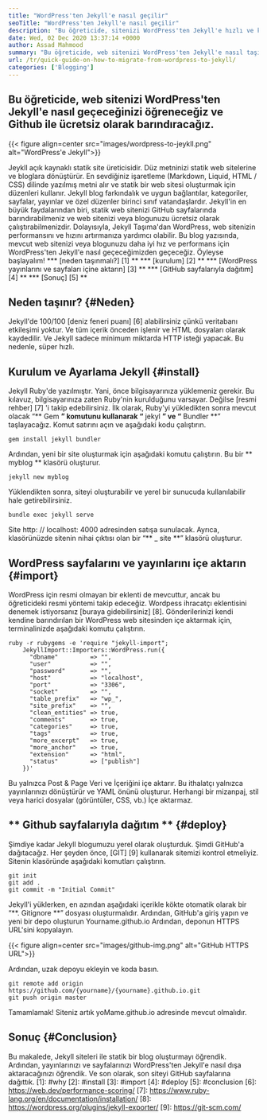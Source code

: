 ```yaml
---
title: "WordPress'ten Jekyll'e nasıl geçilir" 
seoTitle: "WordPress'ten Jekyll'e nasıl geçilir" 
description: "Bu öğreticide, sitenizi WordPress'ten Jekyll'e hızlı ve kolay adımlarla nasıl geçireceğinizi öğreneceğiz. Başlayalım!" 
date: Wed, 02 Dec 2020 13:37:14 +0000
author: Assad Mahmood
summary: "Bu öğreticide, web sitenizi WordPress'ten Jekyll'e nasıl taşıyacağınızı öğreneceğiz ve Github ile ücretsiz olarak ev sahipliği yapacağız." 
url: /tr/quick-guide-on-how-to-migrate-from-wordpress-to-jekyll/
categories: ['Blogging']
---
```


## Bu öğreticide, web sitenizi WordPress'ten Jekyll'e nasıl geçeceğinizi öğreneceğiz ve Github ile ücretsiz olarak barındıracağız.

{{< figure align=center src="images/wordpress-to-jeykll.png" alt="WordPress'e Jekyll">}}

Jeykll açık kaynaklı statik site üreticisidir. Düz metninizi statik web sitelerine ve bloglara dönüştürür. En sevdiğiniz işaretleme (Markdown, Liquid, HTML / CSS) dilinde yazılmış metni alır ve statik bir web sitesi oluşturmak için düzenleri kullanır. Jekyll blog farkındalık ve uygun bağlantılar, kategoriler, sayfalar, yayınlar ve özel düzenler birinci sınıf vatandaşlardır. Jekyll'in en büyük faydalarından biri, statik web sitenizi GitHub sayfalarında barındırabilmeniz ve web sitenizi veya blogunuzu ücretsiz olarak çalıştırabilmenizdir. Dolayısıyla, Jekyll Taşıma'dan WordPress, web sitenizin performansını ve hızını artırmanıza yardımcı olabilir.
Bu blog yazısında, mevcut web sitenizi veya blogunuzu daha iyi hız ve performans için WordPress'ten Jekyll'e nasıl geçeceğimizden geçeceğiz. Öyleyse başlayalım!
  *** [neden taşınmalı?] [1] **
  *** [kurulum] [2] **
  *** [WordPress yayınlarını ve sayfaları içine aktarın] [3] **
  *** [GitHub sayfalarıyla dağıtım] [4] **
  *** [Sonuç] [5] **

## Neden taşınır? {#Neden}
Jekyll'de 100/100 [deniz feneri puanı] [6] alabilirsiniz çünkü veritabanı etkileşimi yoktur. Ve tüm içerik önceden işlenir ve HTML dosyaları olarak kaydedilir. Ve Jekyll sadece minimum miktarda HTTP isteği yapacak. Bu nedenle, süper hızlı.

## Kurulum ve Ayarlama Jekyll {#install}
Jekyll Ruby'de yazılmıştır. Yani, önce bilgisayarınıza yüklemeniz gerekir. Bu kılavuz, bilgisayarınıza zaten Ruby'nin kurulduğunu varsayar. Değilse [resmi rehber] [7] 'i takip edebilirsiniz.
İlk olarak, Ruby'yi yükledikten sonra mevcut olacak “** Gem **” komutunu kullanarak “** jekyl **” ve “** Bundler **” taşlayacağız. Komut satırını açın ve aşağıdaki kodu çalıştırın.
```
gem install jekyll bundler
```
Ardından, yeni bir site oluşturmak için aşağıdaki komutu çalıştırın. Bu bir ** myblog ** klasörü oluşturur.
```
jekyll new myblog
```
Yüklendikten sonra, siteyi oluşturabilir ve yerel bir sunucuda kullanılabilir hale getirebilirsiniz.
```
bundle exec jekyll serve
```
Site http: // localhost: 4000 adresinden satışa sunulacak. Ayrıca, klasörünüzde sitenin nihai çıktısı olan bir “** _ site **” klasörü oluşturur.

## WordPress sayfalarını ve yayınlarını içe aktarın {#import}
WordPress için resmi olmayan bir eklenti de mevcuttur, ancak bu öğreticideki resmi yöntemi takip edeceğiz. Wordpess ihracatçı eklentisini denemek istiyorsanız [buraya gidebilirsiniz] [8].
Gönderilerinizi kendi kendine barındırılan bir WordPress web sitesinden içe aktarmak için, terminalinizde aşağıdaki komutu çalıştırın.
```
ruby -r rubygems -e 'require "jekyll-import";
    JekyllImport::Importers::WordPress.run({
      "dbname"         => "",
      "user"           => "",
      "password"       => "",
      "host"           => "localhost",
      "port"           => "3306",
      "socket"         => "",
      "table_prefix"   => "wp_",
      "site_prefix"    => "",
      "clean_entities" => true,
      "comments"       => true,
      "categories"     => true,
      "tags"           => true,
      "more_excerpt"   => true,
      "more_anchor"    => true,
      "extension"      => "html",
      "status"         => ["publish"]
    })'
```
Bu yalnızca Post & Page Veri ve İçeriğini içe aktarır. Bu ithalatçı yalnızca yayınlarınızı dönüştürür ve YAML önünü oluşturur. Herhangi bir mizanpaj, stil veya harici dosyalar (görüntüler, CSS, vb.) İçe aktarmaz.

## ** Github sayfalarıyla dağıtım ** {#deploy}
Şimdiye kadar Jekyll blogumuzu yerel olarak oluşturduk. Şimdi GitHub'a dağıtacağız. Her şeyden önce, [GIT] [9] kullanarak sitemizi kontrol etmeliyiz. Sitenin klasöründe aşağıdaki komutları çalıştırın.
```
git init
git add .
git commit -m "Initial Commit"
```
Jekyll'i yüklerken, en azından aşağıdaki içerikle kökte otomatik olarak bir “**. Gitignore **” dosyası oluşturmalıdır.
Ardından, GitHub'a giriş yapın ve yeni bir depo oluşturun Yourname.github.io
Ardından, deponun HTTPS URL'sini kopyalayın.

{{< figure align=center src="images/github-img.png" alt="GitHub HTTPS URL">}}

Ardından, uzak depoyu ekleyin ve koda basın.
```
git remote add origin https://github.com/{yourname}/{yourname}.github.io.git
git push origin master
```
Tamamlamak! Siteniz artık yoMame.github.io adresinde mevcut olmalıdır.

## Sonuç {#Conclusion}
Bu makalede, Jekyll siteleri ile statik bir blog oluşturmayı öğrendik. Ardından, yayınlarınızı ve sayfalarınızı WordPress'ten Jekyll'e nasıl dışa aktaracağınızı öğrendik. Ve son olarak, son siteyi GitHub sayfalarına dağıttık.
[1]: #why
[2]: #install
[3]: #import
[4]: #deploy
[5]: #conclusion
[6]: https://web.dev/performance-scoring/
[7]: https://www.ruby-lang.org/en/documentation/installation/
[8]: https://wordpress.org/plugins/jekyll-exporter/
[9]: https://git-scm.com/
